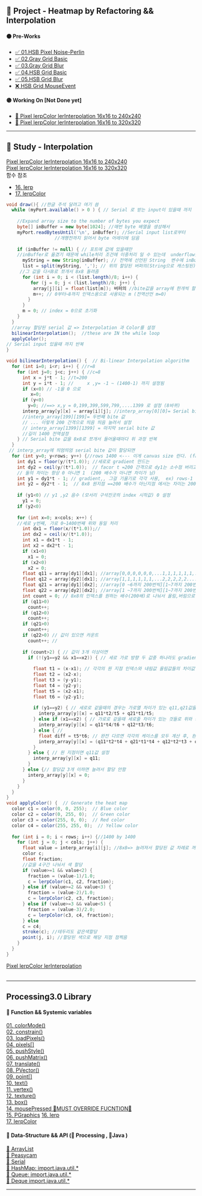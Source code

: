 ## 🎯 Project - Heatmap by Refactoring && Interpolation   
#### 🟠 Pre-Works  
* [:white_check_mark: 01.HSB Pixel Noise-Perlin](https://github.com/minchjung/processing3.0/commit/5eb564780b49d74e4ba613e2fb4b23739890c62a)  
* [:white_check_mark: 02.Gray Grid Basic](https://github.com/minchjung/processing3.0/commit/f6dd84972d2e8de67d7b1a5367915c430f357d53)  
* [:white_check_mark: 03.Gray Grid Blur](https://github.com/minchjung/processing3.0/commit/a1ec1397cc06c6f0cd924a4250b7550ac959cce8)  
* [:white_check_mark: 04.HSB Grid Basic](https://github.com/minchjung/processing3.0/commit/88a08d6d1a308f5b0ecf8a9aaf70f3be180f5891)   
* [:white_check_mark: 05.HSB Grid Blur](https://github.com/minchjung/processing3.0/commit/9ac638407579eb7f734a2da2a06462141cb32af4)  
* [:x: HSB Grid MouseEvent](https://github.com/minchjung/processing3.0/commit/a258af83b770b330eec3ff04bf2abfa14688b81b)  
#### 🟣 Working On  [Not Done yet] 
* [:balloon: Pixel lerpColor lerInterpolation 16x16 to 240x240](https://github.com/minchjung/processing3.0/commit/01221a6c4aad188f886cc5b4699cd3ed9a4c4985)  
* [:balloon: Pixel lerpColor lerInterpolation 16x16 to 320x320](https://github.com/minchjung/processing3.0/commit/10891942edd978d1e93fdf007e40d6474c53ba1a)  
----
## 📕 Study - Interpolation 

[Pixel lerpColor lerInterpolation 16x16 to 240x240](https://github.com/minchjung/processing3.0/commit/01221a6c4aad188f886cc5b4699cd3ed9a4c4985)  
[Pixel lerpColor lerInterpolation 16x16 to 320x320](https://github.com/minchjung/processing3.0/commit/10891942edd978d1e93fdf007e40d6474c53ba1a)  
<span>함수 참조 </span>
* [16. lerp](https://processing.org/reference/lerp_.html)  
* [17. lerpColor](https://www.processing.org/reference/lerpColor_.html)  

```java
void draw(){ //한글 주석 달려고 여기 씀 
  while (myPort.available() > 0 ) { // Serial 로 받는 input이 있을때 까지 
 
    //Expand array size to the number of bytes you expect
    byte[] inBuffer = new byte[1024]; //매번 byte 배열을 생성해서 
    myPort.readBytesUntil('\n', inBuffer); //Serial input list로부터 
                  //개행전까지 읽어서 byte 어레이에 담음
 
    if (inBuffer != null) { // 포트에 값에 있을때만  
    //inBuffer로 옮겼기 때문에 while처리 조건에 이중처리 일 수 있는데  underflow를 꼼꼼하게 체크하기 위함인듯)
      myString = new String(inBuffer); // 전역에 선언된 String  변수에 inBuffer배열값을 String으로 할당
      list = split(myString, ','); // 위의 할당된 버퍼의(String으로 캐스팅된)bite값을 콤마(,) 단위로 쪼개서 리스트
     //그 값을 다시8로 쪼개서 8x8 돌려줌 
      for (int i = 0; i < (list.length)/8; i++) { 
         for (j = 0; j < (list.length)/8; j++) {
          array[j][i] = float(list[m]); 버퍼의 //bite값을 array에 한개씩 할당
          m++; // 0부터~8까지 인덱스용으로 사용되는 m (전역선언 m=0)
        }
      }
      m = 0; // index = 0으로 초기화 
    }
  } 
  //array 할당된 serial 값 => Interpolation 과 Color를 설정
  bilinearInterpolation();  //these are IN the while loop
  applyColor();
// Serial input 있을때 까지 반복  
}
```
```java
void bilinearInterpolation() {  // Bi-linear Interpolation algorithm
  for (int i=0; i<r; i++) { //r=8
    for (int j=0; j<c; j++) { //c=8
      int x = j*t - 1; //t=200 
      int y = i*t - 1; //     x ,y= -1 ~ (1400-1) 까지 설정됨  
      if (x<0) // -1을 0 으로 
         x=0;
      if (y<0)
        y=0; //==> x,y = 0,199,399,599,799,....1399 로 설정 (8바퀴) 
      interp_array[y][x] = array[i][j]; //interp_array[0][0]= Serial bite 값을 순서대로 할당(float임)   
      //interp_array[199][199]= 두번째 bite 값 
      // ... 이렇게 200 간격으로 띄음 띄음 늘려서 설정
      // interp_array[1399][1399] = 마지막 serial bite 값 
      //길이 1400 전역설정
    } // Serial bite 값을 8x8로 쪼개서 들어올때마다 위 과정 반복 
  }
 // interp_array에 띄엄띄엄 serial bite 값이 할당되면 
  for (int y=0; y<rows; y++) {//rows 1400 <--- 이게 canvas size 란다. (factor t=200으로 계산됨)
    int dy1 = floor(y/(t*1.0)); //세로로 gradient 만드는 
    int dy2 = ceil(y/(t*1.0));  // facor t =200 간격으로 dy1는 소수점 버리고 dy2는 올림으로 설정 
    // 둘의 차이는 항상 0 아니면 1  (200 배수가 아니면 차이가 남)
    int y1 = dy1*t - 1; // gradient,, 그걸 기울기로 각각 사용,  ex) rows-1 일때 y1=1199, y2=1399 
    int y2 = dy2*t - 1;  // 8x8 원지점 ==200 배수가 아닌지점 에서는 차이는 200씩 
   
    if (y1<0) // y1 ,y2 음수 (모서리 구석진곳의 index 시작값) 0 설정
      y1 = 0;
    if (y2<0)
      
    for (int x=0; x<cols; x++) { 
    //세로 y번째, 가로 0~1400번째 위와 동일 처리
      int dx1 = floor(x/(t*1.0));// 
      int dx2 = ceil(x/(t*1.0));
      int x1 = dx1*t - 1;
      int x2 = dx2*t - 1;
      if (x1<0)
        x1 = 0;
      if (x2<0)
        x2 = 0;
      float q11 = array[dy1][dx1]; //array[0,0,0,0,0,0,...1,1,1,1,1,1,....2,2,2,2,2.....3,3,3,3,3,....6,6,6,6,6 200번씩][0~6까지 200번씩] 
      float q12 = array[dy2][dx1]; //array[1,1,1,1,1,1,...2,2,2,2,2.....3,3,3,3,3,....6,6,6,6,6......7,7,7,7..200번씩][0~6까지 200번씩]
      float q21 = array[dy1][dx2]; //array[0 ~6까지 200번씩][1~7까지 200번씩]
      float q22 = array[dy2][dx2]; //array[1 ~7까지 200번씩][1~7까지 200번씩]     
      int count = 0; // 8x8의 인덱스를 원하는 배수(200배)로 나눠서 올림,버림으로 쪼개고, 4 -direction[상하좌우]로 조합한것  
      if (q11>0)
        count++;
      if (q12>0)
        count++;
      if (q21>0)
        count++;
      if (q22>0) // 값이 있으면 카운트 
        count++; // 
 
      if (count>2) { // 값이 3개 이상이면 
        if (!(y1==y2 && x1==x2)) { // 세로 가로 방향 두 값중 하나라도 gradient 적용 인덱스 다를때 ==> 원래 지점이 아닌 늘려진 index일때만 
 
          float t1 = (x-x1); // 각각의 원 지점 인덱스와 내림값 올림값들의 차이값 =new gradient 설정  
          float t2 = (x2-x); 
          float t3 = (y-y1);
          float t4 = (y2-y);
          float t5 = (x2-x1);
          float t6 = (y2-y1);
 
          if (y1==y2) { // 세로로 같을때의 경우는 가로열 차이가 있는 q11,q21값을   (올림설정값-원래값 +원래값-내림설정값)/(가로 최대 차이) 
            interp_array[y][x] = q11*t2/t5 + q21*t1/t5;
          } else if (x1==x2) { // 가로로 같을때 세로줄 차이가 있는 것들로 위와 동일 
            interp_array[y][x] = q11*t4/t6 + q12*t3/t6;
          } else { // 
            float diff = t5*t6; // 완전 다르면 각각의 케이스를 모두 계산 후, 완전 차이나는 t5,t6로 기울기 깍아줌;;;;;
            interp_array[y][x] = (q11*t2*t4 + q21*t1*t4 + q12*t2*t3 + q22*t1*t3)/diff;
          }
        } else { // 원 지점이면 q11값 설정
          interp_array[y][x] = q11;
        }
      } else {// 할당값 3개 이하면 늘려서 할당 안함 
        interp_array[y][x] = 0;
      }
    }
  }
}
void applyColor() {  // Generate the heat map 
  color c1 = color(0, 0, 255);  // Blue color
  color c2 = color(0, 255, 0);  // Green color
  color c3 = color(255, 0, 0);  // Red color
  color c4 = color(255, 255, 0);  // Yellow color
 
  for (int i = 0; i < rows; i++) {//1400 by 1400
    for (int j = 0; j < cols; j++) {
      float value = interp_array[i][j]; //8x8=> 늘려져서 할당된 값 차례로 꺼냄  
      color c;
      float fraction;
      //값을 4구간 나눠서 색 할당 
      if (value>=1 && value<2) {
        fraction = (value-1)/1.0; 
        c = lerpColor(c1, c2, fraction);
      } else if (value>=2 && value<3) {
        fraction = (value-2)/1.0;
        c = lerpColor(c2, c3, fraction);
      } else if (value>=3 && value<5) {
        fraction = (value-3)/2.0;
        c = lerpColor(c3, c4, fraction);
      } else
      c = c4;
      stroke(c); //테두리도 같은색할당
      point(j, i); //할당된 색으로 해당 지점 점찍음
    }
  }
}
```
[Pixel lerpColor lerInterpolation](https://github.com/minchjung/processing3.0/commit/01221a6c4aad188f886cc5b4699cd3ed9a4c4985)  
<br>
***
## Processing3.0 Library
#### :link:  Function && Systemic variables  
[01. colorMode()](https://processing.org/reference/colorMode_.html)  
[02. constrain()](https://processing.org/reference/constrain_.html)  
[03. loadPixels()](https://processing.org/reference/loadPixels_.html)  
[04. pixels[]](https://processing.org/reference/pixels.html)  
[05. pushStyle()](https://www.processing.org/reference/pushStyle_.html)  
[06. pushMatrix()](https://processing.org/reference/pushMatrix_.html)    
[07. translate()](https://processing.org/reference/translate_.html)    
[08. PVector()](https://processing.org/reference/PVector.html)  
[09. point[]](https://processing.org/reference/point_.html)  
[10. text()](https://processing.org/reference/text_.html)    
[11. vertex()](https://processing.org/reference/vertex_.html)    
[12. texture()](https://processing.org/reference/texture_.html)    
[13. box()](https://processing.org/reference/box_.html)   
[14. mousePressed 🔴MUST OVERRIDE FUCNTION🔴](https://processing.org/reference/mousePressed_.html)    
[15. PGraphics](https://processing.org/reference/PGraphics.html) 
[16. lerp](https://processing.org/reference/lerp_.html)  
[17. lerpColor](https://www.processing.org/reference/lerpColor_.html)  
#### :link: Data-Structure && API (:eggplant: Processing ,  :chestnut:Java )
[:eggplant: ArrayList](https://processing.org/reference/ArrayList.html)     
[:eggplant: Peasycam](http://mrfeinberg.com/peasycam/)  
[:eggplant: Serial](https://www.processing.org/reference/libraries/serial/Serial.html)  
[:chestnut: HashMap: import.java.util.*](https://processing.org/reference/HashMap.html)  
[:chestnut: Queue: import.java.util.*](https://forum.processing.org/two/discussion/23900/fifo-and-lifo)  
[:chestnut: Deque import.java.util.*](https://forum.processing.org/two/discussion/23900/fifo-and-lifo)  
***
